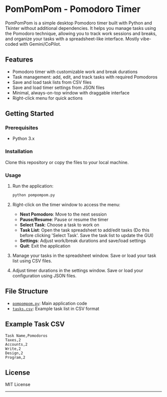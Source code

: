 # PomPomPom - Pomodoro Timer

PomPomPom is a simple desktop Pomodoro timer built with Python and Tkinter without additional dependencies. It helps you manage tasks using the Pomodoro technique, allowing you to track work sessions and breaks, and organize your tasks with a spreadsheet-like interface. Mostly vibe-coded with Gemini/CoPilot.

## Features

- Pomodoro timer with customizable work and break durations
- Task management: add, edit, and track tasks with required Pomodoros
- Save and load task lists from CSV files
- Save and load timer settings from JSON files
- Minimal, always-on-top window with draggable interface
- Right-click menu for quick actions

## Getting Started

### Prerequisites

- Python 3.x

### Installation

Clone this repository or copy the files to your local machine.

### Usage

1. Run the application:

    ```sh
    python pompompom.py
    ```

2. Right-click on the timer window to access the menu:
    - **Next Pomodoro**: Move to the next session
    - **Pause/Resume**: Pause or resume the timer
    - **Select Task**: Choose a task to work on
    - **Task List**: Open the task spreadsheet to add/edit tasks (Do this before clicking 'Select Task'. Save the task list to update the GUI)
    - **Settings**: Adjust work/break durations and save/load settings
    - **Quit**: Exit the application

3. Manage your tasks in the spreadsheet window. Save or load your task list using CSV files.

4. Adjust timer durations in the settings window. Save or load your configuration using JSON files.

## File Structure

- [`pompompom.py`](pompompom.py): Main application code
- [`tasks.csv`](tasks.csv): Example task list in CSV format

## Example Task CSV

```
Task Name,Pomodoros
Taxes,2
Accounts,2
Write,2
Design,2
Program,2
```

## License

MIT License

---
